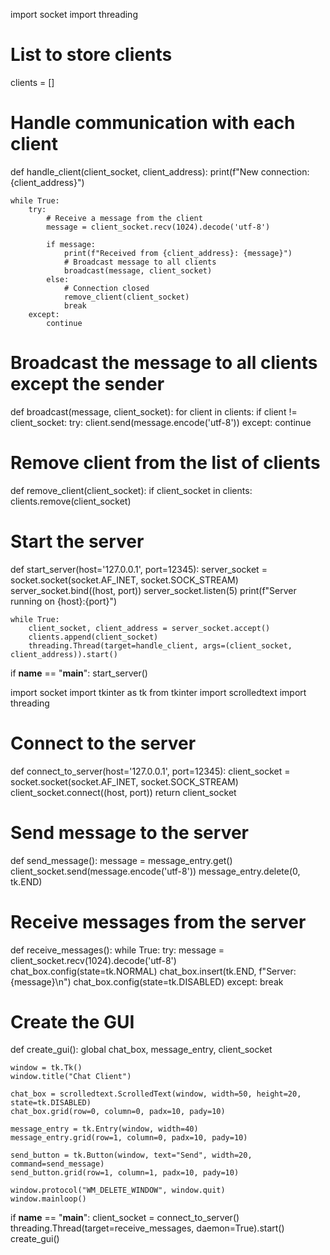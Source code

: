 import socket
import threading

# List to store clients
clients = []

# Handle communication with each client
def handle_client(client_socket, client_address):
    print(f"New connection: {client_address}")
    
    while True:
        try:
            # Receive a message from the client
            message = client_socket.recv(1024).decode('utf-8')
            
            if message:
                print(f"Received from {client_address}: {message}")
                # Broadcast message to all clients
                broadcast(message, client_socket)
            else:
                # Connection closed
                remove_client(client_socket)
                break
        except:
            continue

# Broadcast the message to all clients except the sender
def broadcast(message, client_socket):
    for client in clients:
        if client != client_socket:
            try:
                client.send(message.encode('utf-8'))
            except:
                continue

# Remove client from the list of clients
def remove_client(client_socket):
    if client_socket in clients:
        clients.remove(client_socket)

# Start the server
def start_server(host='127.0.0.1', port=12345):
    server_socket = socket.socket(socket.AF_INET, socket.SOCK_STREAM)
    server_socket.bind((host, port))
    server_socket.listen(5)
    print(f"Server running on {host}:{port}")
    
    while True:
        client_socket, client_address = server_socket.accept()
        clients.append(client_socket)
        threading.Thread(target=handle_client, args=(client_socket, client_address)).start()

if __name__ == "__main__":
    start_server()


import socket
import tkinter as tk
from tkinter import scrolledtext
import threading

# Connect to the server
def connect_to_server(host='127.0.0.1', port=12345):
    client_socket = socket.socket(socket.AF_INET, socket.SOCK_STREAM)
    client_socket.connect((host, port))
    return client_socket

# Send message to the server
def send_message():
    message = message_entry.get()
    client_socket.send(message.encode('utf-8'))
    message_entry.delete(0, tk.END)

# Receive messages from the server
def receive_messages():
    while True:
        try:
            message = client_socket.recv(1024).decode('utf-8')
            chat_box.config(state=tk.NORMAL)
            chat_box.insert(tk.END, f"Server: {message}\n")
            chat_box.config(state=tk.DISABLED)
        except:
            break

# Create the GUI
def create_gui():
    global chat_box, message_entry, client_socket
    
    window = tk.Tk()
    window.title("Chat Client")

    chat_box = scrolledtext.ScrolledText(window, width=50, height=20, state=tk.DISABLED)
    chat_box.grid(row=0, column=0, padx=10, pady=10)

    message_entry = tk.Entry(window, width=40)
    message_entry.grid(row=1, column=0, padx=10, pady=10)

    send_button = tk.Button(window, text="Send", width=20, command=send_message)
    send_button.grid(row=1, column=1, padx=10, pady=10)

    window.protocol("WM_DELETE_WINDOW", window.quit)
    window.mainloop()

if __name__ == "__main__":
    client_socket = connect_to_server()
    threading.Thread(target=receive_messages, daemon=True).start()
    create_gui()

